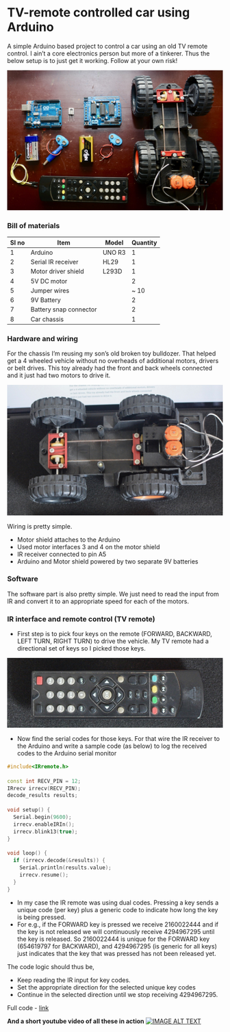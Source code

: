 # TV-remote controlled car using Arduino
A simple Arduino based project to control a car using an old TV remote control. I ain’t a core electronics person but more of a tinkerer. Thus the below setup is to just get it working. Follow at your own risk!
<p align="center">
    <img src="./images/the_bom.jpeg">
</p>

### Bill of materials
| Sl no | Item                   | Model  | Quantity |
|-------|------------------------|--------|----------|
| 1     | Arduino                | UNO R3 | 1        |
| 2     | Serial IR receiver     | HL29   | 1        |
| 3     | Motor driver shield    | L293D  | 1        |
| 4     | 5V DC motor            |        | 2        |
| 5     | Jumper wires           |        | ~ 10     |
| 6     | 9V Battery             |        | 2        |
| 7     | Battery snap connector |        | 2        |
| 8     | Car chassis            |        | 1        |

### Hardware and wiring
For the chassis I’m reusing my son’s old broken toy bulldozer. That helped get a 4 wheeled vehicle without no overheads of additional motors, drivers or belt drives. This toy already had the front and back wheels connected and it just had two motors to drive it.
<p align="center">
    <img src="./images/the_car.jpeg">
</p>

Wiring is pretty simple.
* Motor shield attaches to the Arduino
* Used motor interfaces 3 and 4 on the motor shield
* IR receiver connected to pin A5
* Arduino and Motor shield powered by two separate 9V batteries

### Software
The software part is also pretty simple. We just need to read the input from IR and convert it to an appropriate speed for each of the motors.

### IR interface and remote control (TV remote)
* First step is to pick four keys on the remote (FORWARD, BACKWARD, LEFT TURN, RIGHT TURN) to drive the vehicle. My TV remote had a directional set of keys so I picked those keys.
<p align="center">
    <img src="./images/the_controller.jpeg">
</p>

* Now find the serial codes for those keys. For that wire the IR receiver to the Arduino and write a sample code (as below) to log the received codes to the Arduino serial monitor

```c++
#include<IRremote.h>

const int RECV_PIN = 12;
IRrecv irrecv(RECV_PIN);
decode_results results;

void setup() {
  Serial.begin(9600);
  irrecv.enableIRIn();
  irrecv.blink13(true);
}

void loop() {
  if (irrecv.decode(&results)) {
    Serial.println(results.value);
    irrecv.resume();
  }
}
```

* In my case the IR remote was using dual codes. Pressing a key sends a unique code (per key) plus a generic code to indicate how long the key is being pressed.
* For e.g., if the FORWARD key is pressed we receive 2160022444 and if the key is not released we will continuously receive 4294967295 until the key is released. So 2160022444 is unique for the FORWARD key (654619797 for BACKWARD), and 4294967295 (is generic for all keys) just indicates that the key that was pressed has not been released yet.

The code logic should thus be,
* Keep reading the IR input for key codes.
* Set the appropriate direction for the selected unique key codes
* Continue in the selected direction until we stop receiving 4294967295.

Full code - [link](./tv_remote_controlled_car.ino)


**And a short youtube video of all these in action**
[![IMAGE ALT TEXT](http://img.youtube.com/vi/MNuFEYwzX_8/0.jpg)](http://www.youtube.com/watch?v=MNuFEYwzX_8 "TV-remote controlled car - Arduino")